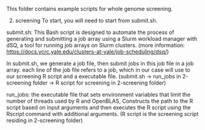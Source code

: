 This folder contains example scripts for whole genome screening.


2. screening
To start, you will need to start from submit.sh.

submit.sh: This Bash script is designed to automate the process of generating and submitting a job array using a Slurm workload manager with dSQ, a tool for running job arrays on Slurm clusters.
(more information: https://docs.ycrc.yale.edu/clusters-at-yale/job-scheduling/dsq/)

In submit.sh, we generate a job file, then submit jobs in this job file in a job array. 
each line of the job file refers to a job, which in our case will use to our screening R script and a executable file.
(submit.sh -> run_jobs in 2-screening folder -> R script for screening in 2-screening folder)

run_jobs: the executable file that sets environment variables that limit the number of threads used by R and OpenBLAS,
Constructs the path to the R script based on input arguments and then executes the R script using the Rscript command with additional arguments.
(R script is the screening script residing in 2-screening folder)




